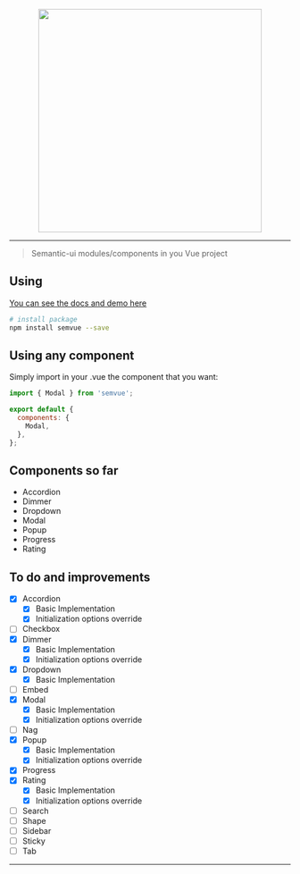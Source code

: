 <p align="center"><a href="https://guilhermewaess.github.io/SemVue" target="_blank"><img width="400"src="https://guilhermewaess.github.io/SemVue/static/img/logo.412b713.png"></a></p>

----------

> Semantic-ui modules/components in you Vue project

## Using

[You can see the docs and demo here](https://guilhermewaess.github.io/SemVue)

``` bash
# install package
npm install semvue --save
```

## Using any component

Simply import in your .vue the component that you want:
``` javascript
import { Modal } from 'semvue';

export default {
  components: {
    Modal,
  },
};
```

## Components so far

 - Accordion
 - Dimmer
 - Dropdown
 - Modal
 - Popup
 - Progress
 - Rating

## To do and improvements
- [x] Accordion
  - [x] Basic Implementation
  - [x] Initialization options override 
- [ ] Checkbox
- [x] Dimmer
  - [x] Basic Implementation
  - [x] Initialization options override 
- [x] Dropdown
  - [x] Basic Implementation
- [ ] Embed
- [x] Modal
  - [x] Basic Implementation
  - [x] Initialization options override 
 - [ ] Nag
 - [x] Popup
   - [x] Basic Implementation
   - [x] Initialization options override 
 - [x] Progress
 - [x] Rating
   - [x] Basic Implementation
   - [x] Initialization options override 
 - [ ] Search
 - [ ] Shape
 - [ ] Sidebar
 - [ ] Sticky
 - [ ] Tab
------